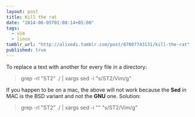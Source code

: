 ```yaml
---
layout: post
title: Kill the rat
date: "2014-06-05T01:08:14+05:00"
tags: 
  - vim
  - linux
tumblr_url: "http://alixedi.tumblr.com/post/87807743131/kill-the-rat"
published: true
---
```


To replace a text with another for every file in a directory:

> grep -rl "ST2" ./ \| xargs sed -i "s/ST2/Vim/g"

If you happen to be on a mac, the above will not work because the **Sed** in MAC is the BSD variant and not the **GNU** one. Solution:

> grep -rl "ST2" ./ \| xargs sed -i "" "s/ST2/Vim/g"